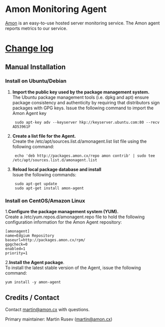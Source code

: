 # Amon Monitoring Agent

[Amon](https://amon.cx) is an easy-to-use hosted server monitoring service. The Amon agent reports metrics to our service. 


# [Change log](https://github.com/amonapp/amonagent/blob/master/CHANGELOG.md)

## Manual Installation


### Install on Ubuntu/Debian

1. **Import the public key used by the package management system.** <br>
	The Ubuntu package management tools (i.e. dpkg and apt) ensure package consistency and authenticity by requiring that distributors sign packages with GPG keys. Issue the following command to import the Amon Agent key

		sudo apt-key adv --keyserver hkp://keyserver.ubuntu.com:80 --recv AD53961F


2. **Create a list file for the Agent.** <br>
Create the /etc/apt/sources.list.d/amonagent.list list file using the following command:


		echo 'deb http://packages.amon.cx/repo amon contrib' | sudo tee /etc/apt/sources.list.d/amonagent.list


3. **Reload local package database and install** <br>
Issue the following commands:


		sudo apt-get update
		sudo apt-get install amon-agent


### Install on CentOS/Amazon Linux

1.**Configure the package management system (YUM).** <br>
Create a /etc/yum.repos.d/amonagent.repo file to hold the following configuration information for the Amon Agent repository:

	[amonagent]
	name=Edgium Repository
	baseurl=http://packages.amon.cx/rpm/
	gpgcheck=0
	enabled=1
	priority=1


2.**Install the Agent package**. <br>
To install the latest stable version of the Agent, issue the following command:

	yum install -y amon-agent

## Credits / Contact

Contact martin@amon.cx with questions.

Primary maintainer: Martin Rusev (martin@amon.cx)


